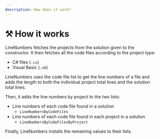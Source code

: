```yaml
---
description: How does it work?
---
```


# ⚒ How it works

LineNumbers fetches the projects from the solution given to the constructor. It then fetches all the code files according to the project type:

* C# files (`.cs`)
* Visual Basic (`.vb`)

LineNumbers uses the code file list to get the line numbers of a file and adds the length to both the individual project total lines and the solution total lines.

Then, it adds the line numbers by project to the two lists:

* Line numbers of each code file found in a solution
  * `LineNumbersByCodeFiles`
* Line numbers of each code file found in each project in a solution
  * `LineNumbersByCodeFilesByProject`

Finally, LineNumbers installs the remaining values to their lists.
